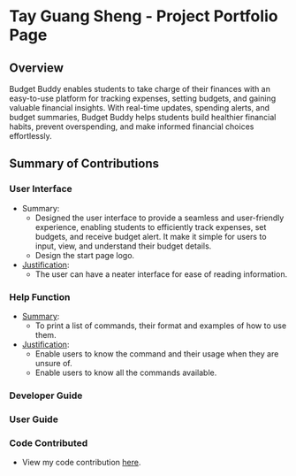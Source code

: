 # Tay Guang Sheng - Project Portfolio Page

## Overview
Budget Buddy enables students to take charge of their finances with an easy-to-use platform for tracking expenses, 
setting budgets, and gaining valuable financial insights. With real-time updates, spending alerts, and budget summaries,
Budget Buddy helps students build healthier financial habits, prevent overspending, and make informed financial choices 
effortlessly.

## Summary of Contributions

### User Interface
* Summary:
  * Designed the user interface to provide a seamless and user-friendly experience, enabling students to efficiently 
  track expenses, set budgets, and receive budget alert. It make it simple for users to input, view, and understand 
  their budget details. 
  * Design the start page logo.
* <u>Justification</u>:
  * The user can have a neater interface for ease of reading information. 

### Help Function
* <u>Summary</u>:
  * To print a list of commands, their format and examples of how to use them.
* <u>Justification</u>:
  * Enable users to know the command and their usage when they are unsure of. 
  * Enable users to know all the commands available. 

### Developer Guide

### User Guide

### Code Contributed
* View my code contribution [here](https://nus-cs2113-ay2425s2.github.io/tp-dashboard/?search=T12-4&sort=groupTitle&sortWithin=title&timeframe=commit&mergegroup=&groupSelect=groupByRepos&breakdown=true&checkedFileTypes=docs~functional-code~test-code~other&since=2025-02-21&tabOpen=true&tabType=authorship&tabAuthor=TayGuangSheng&tabRepo=AY2425S2-CS2113-T12-4%2Ftp%5Bmaster%5D&authorshipIsMergeGroup=false&authorshipFileTypes=docs~functional-code~test-code~other&authorshipIsBinaryFileTypeChecked=false&authorshipIsIgnoredFilesChecked=false).